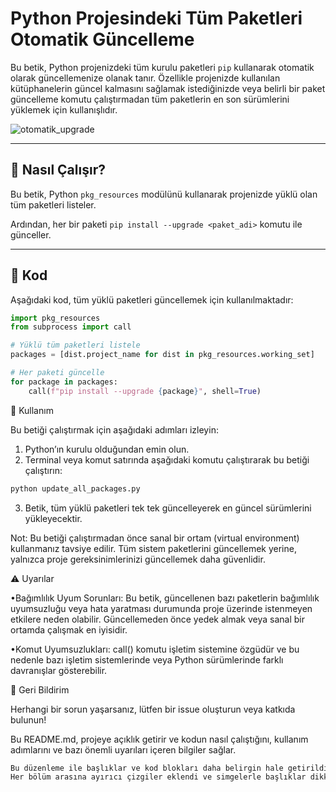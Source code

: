 # Python Projesindeki Tüm Paketleri Otomatik Güncelleme

Bu betik, Python projenizdeki tüm kurulu paketleri `pip` kullanarak otomatik olarak güncellemenize olanak tanır. Özellikle projenizde kullanılan kütüphanelerin güncel kalmasını sağlamak istediğinizde veya belirli bir paket güncelleme komutu çalıştırmadan tüm paketlerin en son sürümlerini yüklemek için kullanışlıdır.

![otomatik_upgrade](https://github.com/user-attachments/assets/fdd0ba93-22b2-42b2-8bc3-56cbfdb27d10)

---

## 📌 Nasıl Çalışır?

Bu betik, Python `pkg_resources` modülünü kullanarak projenizde yüklü olan tüm paketleri listeler. 

Ardından, her bir paketi `pip install --upgrade <paket_adi>` komutu ile günceller.

---

## 📜 Kod

Aşağıdaki kod, tüm yüklü paketleri güncellemek için kullanılmaktadır:

```python
import pkg_resources
from subprocess import call

# Yüklü tüm paketleri listele
packages = [dist.project_name for dist in pkg_resources.working_set]

# Her paketi güncelle
for package in packages:
    call(f"pip install --upgrade {package}", shell=True)
```

🚀 Kullanım

Bu betiği çalıştırmak için aşağıdaki adımları izleyin:

1.	Python’ın kurulu olduğundan emin olun.
2.	Terminal veya komut satırında aşağıdaki komutu çalıştırarak bu betiği çalıştırın:

```bash
python update_all_packages.py
```
3.	Betik, tüm yüklü paketleri tek tek güncelleyerek en güncel sürümlerini yükleyecektir.

Not: Bu betiği çalıştırmadan önce sanal bir ortam (virtual environment) kullanmanız tavsiye edilir. Tüm sistem paketlerini güncellemek yerine, yalnızca proje gereksinimlerinizi güncellemek daha güvenlidir.

⚠️ Uyarılar

•Bağımlılık Uyum Sorunları: Bu betik, güncellenen bazı paketlerin bağımlılık uyumsuzluğu veya hata yaratması durumunda proje üzerinde istenmeyen etkilere neden olabilir. Güncellemeden önce yedek almak veya sanal bir ortamda çalışmak en iyisidir.

•Komut Uyumsuzlukları: call() komutu işletim sistemine özgüdür ve bu nedenle bazı işletim sistemlerinde veya Python sürümlerinde farklı davranışlar gösterebilir.

💬 Geri Bildirim

Herhangi bir sorun yaşarsanız, lütfen bir issue oluşturun veya katkıda bulunun!

Bu README.md, projeye açıklık getirir ve kodun nasıl çalıştığını, kullanım adımlarını ve bazı önemli uyarıları içeren bilgiler sağlar.

```bash
Bu düzenleme ile başlıklar ve kod blokları daha belirgin hale getirildi.
Her bölüm arasına ayırıcı çizgiler eklendi ve simgelerle başlıklar dikkat çekici hale getirildi.
```
